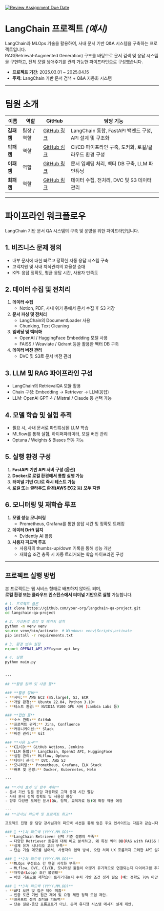 [![Review Assignment Due Date](https://classroom.github.com/assets/deadline-readme-button-22041afd0340ce965d47ae6ef1cefeee28c7c493a6346c4f15d667ab976d596c.svg)](https://classroom.github.com/a/5BS4k7bR)
# **LangChain 프로젝트** *(예시)*

LangChain과 MLOps 기술을 활용하여, 사내 문서 기반 Q&A 시스템을 구축하는 프로젝트입니다.  
RAG(Retrieval-Augmented Generation) 구조를 바탕으로 문서 검색 및 응답 시스템을 구현하고, 전체 모델 생애주기를 관리 가능한 파이프라인으로 구성했습니다.

- **프로젝트 기간:** 2025.03.01 ~ 2025.04.15  
- **주제:** LangChain 기반 문서 검색 + Q&A 자동화 시스템  

---

# **팀원 소개**

| 이름      | 역할             | GitHub                | 담당 기능                                         |
|-----------|------------------|------------------------|--------------------------------------------------|
| **김패캠** | 팀장 / 역할 | [GitHub 링크](#)       | LangChain 통합, FastAPI 백엔드 구성, API 설계 및 구조화 |
| **박패캠** |  역할   | [GitHub 링크](#)       | CI/CD 파이프라인 구축, 도커화, 로컬/클라우드 환경 구성 |
| **이패캠** | 역할 | [GitHub 링크](#)       | 문서 임베딩 처리, 벡터 DB 구축, LLM 파인튜닝           |
| **최패캠** | 역할     | [GitHub 링크](#)       | 데이터 수집, 전처리, DVC 및 S3 데이터 관리            |

---

# **파이프라인 워크플로우**

LangChain 기반 문서 QA 시스템의 구축 및 운영을 위한 파이프라인입니다.

## **1. 비즈니스 문제 정의**
- 내부 문서에 대한 빠르고 정확한 자동 응답 시스템 구축
- 고객지원 및 사내 지식관리의 효율성 증대
- KPI: 응답 정확도, 평균 응답 시간, 사용자 만족도

## **2. 데이터 수집 및 전처리**
1. **데이터 수집**
   - Notion, PDF, 사내 위키 등에서 문서 수집 후 S3 저장
2. **문서 파싱 및 전처리**
   - LangChain의 DocumentLoader 사용
   - Chunking, Text Cleaning
3. **임베딩 및 벡터화**
   - OpenAI / HuggingFace Embedding 모델 사용
   - FAISS / Weaviate / Qdrant 등을 활용한 벡터 DB 구축
4. **데이터 버전 관리**
   - DVC 및 S3로 문서 버전 관리

## **3. LLM 및 RAG 파이프라인 구성**
- LangChain의 RetrievalQA 모듈 활용
- Chain 구성: Embedding → Retriever → LLM(응답)
- LLM: OpenAI GPT-4 / Mistral / Claude 등 선택 가능

## **4. 모델 학습 및 실험 추적**
- 필요 시, 사내 문서로 파인튜닝된 LLM 학습
- MLflow를 통해 실험, 하이퍼파라미터, 모델 버전 관리
- Optuna / Weights & Biases 연동 가능

## **5. 실행 환경 구성**
1. **FastAPI 기반 API 서버 구성 (옵션)**
2. **Docker로 로컬 환경에서 통합 실행 가능**
3. **터미널 기반 CLI로 즉시 테스트 가능**
4. **로컬 또는 클라우드 환경(AWS EC2 등) 모두 지원**

## **6. 모니터링 및 재학습 루프**
1. **모델 성능 모니터링**
   - Prometheus, Grafana를 통한 응답 시간 및 정확도 트래킹
2. **데이터 Drift 탐지**
   - Evidently AI 활용
3. **사용자 피드백 루프**
   - 사용자의 thumbs-up/down 기록을 통해 성능 개선
   - 재학습 조건 충족 시 자동 트리거되는 학습 파이프라인 구성

---

## **프로젝트 실행 방법**

본 프로젝트는 웹 서비스 형태로 배포하지 않아도 되며,  
**로컬 환경 또는 클라우드 인스턴스에서 터미널 기반으로 실행** 가능합니다.

```bash
# 1. 프로젝트 클론
git clone https://github.com/your-org/langchain-qa-project.git
cd langchain-qa-project

# 2. 가상환경 설정 및 패키지 설치
python -m venv venv
source venv/bin/activate  # Windows: venv\Scripts\activate
pip install -r requirements.txt

# 3. 환경 변수 설정
export OPENAI_API_KEY=your-api-key

# 4. 실행
python main.py


---

## **활용 장비 및 사용 툴**

### **활용 장비**
- **서버:** AWS EC2 (m5.large), S3, ECR
- **개발 환경:** Ubuntu 22.04, Python 3.10+
- **테스트 환경:** NVIDIA V100 GPU 서버 (Lambda Labs 등)

### **협업 툴**
- **소스 관리:** GitHub
- **프로젝트 관리:** Jira, Confluence
- **커뮤니케이션:** Slack
- **버전 관리:** Git

### **사용 도구**
- **CI/CD:** GitHub Actions, Jenkins
- **LLM 통합:** LangChain, OpenAI API, HuggingFace
- **실험 관리:** MLflow, Optuna
- **데이터 관리:** DVC, AWS S3
- **모니터링:** Prometheus, Grafana, ELK Stack
- **배포 및 운영:** Docker, Kubernetes, Helm

---

## **기대 효과 및 향후 계획**
- 문서 기반 질문 응답 자동화로 고객 응대 시간 절감
- 사내 문서 검색 정확도 및 사용성 향상
- 향후 다양한 도메인 문서(QA, 정책, 교육자료 등)에 확장 적용 예정

---
## **강사님 피드백 및 프로젝트 회고**

프로젝트 진행 중 담당 강사님과의 피드백 세션을 통해 얻은 주요 인사이트는 다음과 같습니다.

### 📌 **1차 피드백 (YYYY.MM.DD)**
- **LangChain Retriever 선택 기준 설명이 부족**  
  → 다양한 Retriever 종류에 대해 비교 분석하고, 왜 특정 벡터 DB(RAG with FAISS 등)를 선택했는지 근거 추가.
- **실제 유저 시나리오 고려 부족**  
  → 단순 기술 데모를 넘어서, 사용자의 입력 방식, 오답 처리 UX 흐름까지 고려한 API 설계 제안.

### 📌 **2차 피드백 (YYYY.MM.DD)**
- **MLOps 구성요소 간 연결 시각화 부족**  
  → MLflow, DVC, CI/CD, 모니터링 툴들이 어떻게 유기적으로 연결되는지 다이어그램 추가.
- **재학습(Loop) 조건 불명확**  
  → 어떤 기준으로 재학습이 트리거되는지 수치 기반 조건 정리 필요 (예: 정확도 70% 미만 시 재학습 등).

### 📌 **3차 피드백 (YYYY.MM.DD)**
- **API 보안 및 접근 제어 미흡**  
  → 인증 토큰 기반 접근 제어 및 요청 제한 정책 도입 제안.
- **프롬프트 설계 최적화 피드백**  
  → 단순 질문-응답 프롬프트가 아닌, 문맥 유지형 시스템 메시지 설계 제안.
